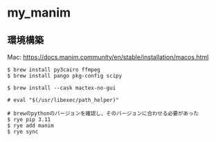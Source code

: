 # my_manim

## 環境構築
Mac: https://docs.manim.community/en/stable/installation/macos.html

```
$ brew install py3cairo ffmpeg
$ brew install pango pkg-config scipy

$ brew install --cask mactex-no-gui

# eval "$(/usr/libexec/path_helper)"

# brewのpythonのバージョンを確認し、そのバージョンに合わせる必要があった
$ rye pip 3.11
$ rye add manim
$ rye sync
```

